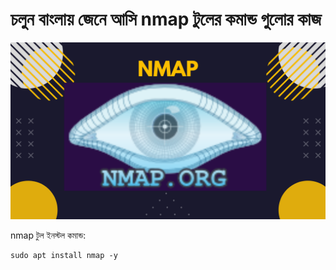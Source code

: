 # চলুন বাংলায় জেনে আসি nmap টুলের কমান্ড গুলোর কাজ

![nmap](images/nmap.png)

nmap টুল ইনস্টল কমান্ড:

    sudo apt install nmap -y